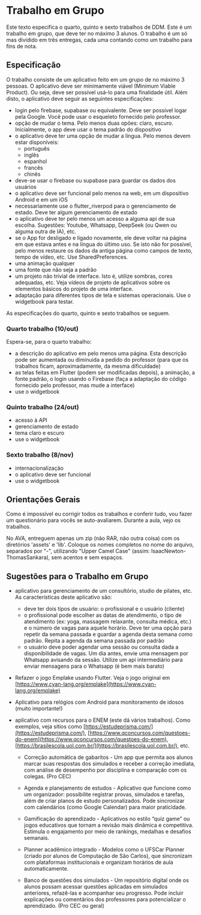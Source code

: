 # Trabalho em Grupo

Este texto especifica o quarto, quinto e sexto trabalhos de DDM.  Este é um trabalho em grupo, que deve ter no máximo 3 alunos.
O trabalho é um só mas dividido em três entregas, cada uma contando como um trabalho para fins de nota.

  
## Especificação

O trabalho consiste de um aplicativo feito em um grupo de no máximo 3 pessoas. O aplicativo deve ser minimamente viável (Minimum Viable Product). Ou seja, deve ser possível usá-lo para uma finalidade útil. Além disto, o aplicativo deve seguir as seguintes especificações:

* login pelo firebase, supabase ou equivalente. Deve ser possível logar pela Google. Você pode usar o esqueleto fornecido pelo professor.
* opção de mudar o tema. Pelo menos duas opões: claro, escuro. Inicialmente, o app deve usar o tema padrão do dispositivo
* o aplicativo deve ter uma opção de mudar a língua. Pelo menos devem estar disponíveis: 
    - português
    - inglês
    - espanhol
    - francês
    - chinês
* deve-se usar o firebase ou supabase para guardar os dados dos usuários
* o aplicativo deve ser funcional pelo menos na web, em um dispositivo Android e em um iOS
* necessariamente use o flutter_riverpod para o gerenciamento de estado. Deve ter algum gerenciamento de estado
* o aplicativo deve ter pelo menos um acesso a alguma api de sua escolha. Sugestões: Youtube, Whatsapp, DeepSeek (ou Qwen ou alguma outra de IA), etc. 
* se o App for desligado e ligado novamente, ele deve voltar na página em que estava antes e na língua do último uso. Se isto não for possível, pelo menos restaure os dados da antiga página como campos de texto, tempo de vídeo, etc. Use SharedPreferences.
* uma animação qualquer    
* uma fonte que não seja a padrão
* um projeto não trivial de interface. Isto é, utilize sombras, cores adequadas, etc. Veja vídeos de projeto de aplicativos sobre os elementos básicos do projeto de uma interface. 
* adaptação para diferentes tipos de tela e sistemas operacionais. Use o widgetbook para testar.


As especificações do quarto, quinto e sexto trabalhos se seguem. 

### Quarto trabalho (10/out)

Espera-se, para o quarto trabalho:

- a descrição do aplicativo em pelo menos uma página. Esta descrição pode ser aumentada ou diminuida a pedido do professor (para que os trabalhos ficam, aproximadamente, da mesma dificuldade)
- as telas feitas em Flutter (podem ser modificadas depois), a animação, a fonte padrão, o login usando o Firebase (faça a adaptação do código fornecido pelo professor, mas mude a interface)
- use o widgetbook 

### Quinto trabalho (24/out)

- acesso à API
- gerenciamento de estado
- tema claro e escuro
- use o widgetbook

### Sexto trabalho (8/nov)

- internacionalização
- o aplicativo deve ser funcional
- use o widgetbook

## Orientações Gerais

Como é impossível eu corrigir todos os trabalhos e conferir tudo, vou fazer um questionário para vocês se auto-avaliarem. Durante a aula, vejo os trabalhos.

No AVA, entreguem apenas um zip (não RAR, não outra coisa) com os diretórios 'assets' e 'lib'. Coloque os nomes completos no nome do arquivo, separados por "-", utilizando  "Upper Camel Case" (assim: IsaacNewton-ThomasSankara), sem acentos e sem espaços.

## Sugestões para o Trabalho em Grupo


- aplicativo para gerenciamento de um consultório, studio de pilates, etc. As características deste aplicativo são: 
  * deve ter dois tipos de usuário: o profissional e o usuário (cliente)
  * o profissional pode escolher as datas de atendimento, o tipo de atendimento (ex: yoga, massagem relaxante, consulta médica, etc.) e o número de vagas para aquele horário. Deve ter uma opção para repetir da semana passada e guardar a agenda desta semana como padrão. Repita a agenda da semana passada por padrão
  * o usuário deve poder agendar uma sessão ou consulta dada a disponibilidade de vagas. Um dia antes, envie uma mensagem por Whatsapp avisando da sessão. Utilize um api intermediário para enviar mensagens para o Whatsapp (é bem mais barato)
- Refazer o jogo Emplake usando Flutter. Veja o jogo original em [https://www.cyan-lang.org/emplake](https://www.cyan-lang.org/emplake)
- Aplicativo para relógios com Android para monitoramento de idosos (muito importante!)
- aplicativo com recursos para o ENEM (este dá vários trabalhos). Como exemplos, veja sítios como  [https://estudeprisma.com/](https://estudeprisma.com/), [https://www.qconcursos.com/questoes-do-enem](https://www.qconcursos.com/questoes-do-enem), [https://brasilescola.uol.com.br/](https://brasilescola.uol.com.br/), etc. 
  
  * Correção automática de gabaritos - Um app que permita aos alunos marcar suas respostas dos simulados e receber a correção imediata, com análise de desempenho por disciplina e comparação com os colegas. (Pro CEC)

  * Agenda e planejamento de estudos - Aplicativo que funcione como um organizador: possibilite registrar provas, simulados e tarefas, além de criar planos de estudo personalizados. Pode sincronizar com calendários (como Google Calendar) para maior praticidade.

  * Gamificação do aprendizado - Aplicativos no estilo “quiz game” ou jogos educativos que tornam a revisão mais dinâmica e competitiva. Estimula o engajamento por meio de rankings, medalhas e desafios semanais.

  * Planner acadêmico integrado - Modelos como o UFSCar Planner (criado por alunos de Computação de São Carlos), que sincronizam com plataformas institucionais e organizam horários de aula automaticamente.

  * Banco de questões dos simulados - Um repositório digital onde os alunos possam acessar questões aplicadas em simulados anteriores, refazê-las e acompanhar seu progresso. Pode incluir explicações ou comentários dos professores para potencializar o aprendizado. (Pro CEC ou geral) 
